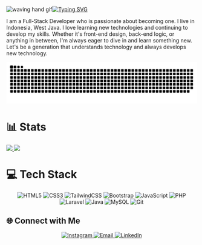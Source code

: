 <img src="https://user-images.githubusercontent.com/72663882/171687151-bb31c996-c9d2-49c8-b593-734946893b23.gif" alt="waving hand gif" aria-hidden="true" width="27" />[![Typing SVG](https://readme-typing-svg.herokuapp.com?font=Roboto&weight=700&size=25&duration=2500&pause=1000&vCenter=true&width=500&height=25&lines=Hello;I'm+Rezza+Fairus+Nugraha;And+I'm+a+Fullstack+Developer)](https://git.io/typing-svg) <br>

I am a Full-Stack Developer who is passionate about becoming one. I live in Indonesia, West Java. I love learning new technologies and continuing to develop my skills. Whether it's front-end design, back-end logic, or anything in between, I'm always eager to dive in and learn something new. Let's be a generation that understands technology and always develops new technology.

<p>
  <img src="https://raw.githubusercontent.com/CompetitiveLin/Snake-in-Contribution-Grid/output/github-contribution-grid-snake.svg" alt="snake" />
</p>


# 📊 Stats
<p align="left">
<a href="https://github.com/penuliscode">
  <img height="180em" src="https://github-readme-stats-eight-theta.vercel.app/api?username=penuliscode&show_icons=true&theme=algolia&include_all_commits=true&count_private=true"/>
  <img height="180em" src="https://github-readme-stats-eight-theta.vercel.app/api/top-langs/?username=penuliscode&layout=compact&theme=algolia"/>
</a>
</p>

# 💻 Tech Stack
<div align="center">
  <img src="https://img.shields.io/badge/html5-%23E34F26.svg?style=for-the-badge&logo=html5&logoColor=white" alt="HTML5" />
   <img src="https://img.shields.io/badge/css3-%231572B6.svg?style=for-the-badge&logo=css3&logoColor=white" alt="CSS3" />
  <img src="https://img.shields.io/badge/tailwindcss-%2338B2AC.svg?style=for-the-badge&logo=tailwind-css&logoColor=white" alt="TailwindCSS" />
  <img src="https://img.shields.io/badge/bootstrap-%23563D7C.svg?style=for-the-badge&logo=bootstrap&logoColor=white" alt="Bootstrap" />
  <img src="https://img.shields.io/badge/javascript-%23323330.svg?style=for-the-badge&logo=javascript&logoColor=%23F7DF1E" alt="JavaScript" />
  <img src="https://img.shields.io/badge/php-%23777BB4.svg?style=for-the-badge&logo=php&logoColor=white" alt="PHP" />
  <img src="https://img.shields.io/badge/laravel-%23FF2D20.svg?style=for-the-badge&logo=laravel&logoColor=white" alt="Laravel" />
  <img src="https://img.shields.io/badge/java-%23ED8B00.svg?style=for-the-badge&logo=java&logoColor=white" alt="Java" />
  <img src="https://img.shields.io/badge/mysql-%2300f.svg?style=for-the-badge&logo=mysql&logoColor=white" alt="MySQL" />
  <img src="https://img.shields.io/badge/git-%23F05032.svg?style=for-the-badge&logo=git&logoColor=white" alt="Git" />
</div>



## 🌐 Connect with Me
<p align="center">
  <a href="https://www.instagram.com/rexzgraphic_?igsh=Z3FoZHVvb3JoazJl" target="_blank">
    <img src="https://img.shields.io/badge/Instagram-%23E4405F.svg?style=for-the-badge&logo=Instagram&logoColor=white" alt="Instagram">
  </a>
  <a href="mailto:rezzafairusnugrahaa@example.com">
    <img src="https://img.shields.io/badge/Email-%23D14836.svg?style=for-the-badge&logo=Gmail&logoColor=white" alt="Email">
  </a>
  <a href="https://www.linkedin.com/in/rezza-fairus-nugraha-64851333b/" target="_blank">
    <img src="https://img.shields.io/badge/LinkedIn-%2300A0DC.svg?style=for-the-badge&logo=LinkedIn&logoColor=white" alt="LinkedIn">
  </a>
</p>
